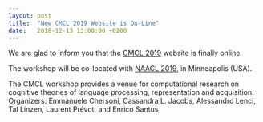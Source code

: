 ```yaml
---
layout: post
title:  "New CMCL 2019 Website is On-Line"
date:   2018-12-13 13:00:00 +0200
---
```


We are glad to inform you that the [CMCL 2019](https://cmclorg.github.io/) website is finally online.

The workshop will be co-located with [NAACL 2019](https://naacl2019.org), in Minneapolis (USA).


The CMCL workshop provides a venue for computational research on cognitive theories of language processing, representation and acquisition.
Organizers: Emmanuele Chersoni, Cassandra L. Jacobs, Alessandro Lenci, Tal Linzen, Laurent Prévot, and Enrico Santus
